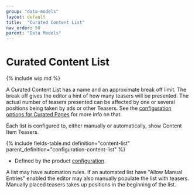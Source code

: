 ```yaml
---
group: "data-models"
layout: default
title:  "Curated Content List"
nav_order: 50
parent: "Data Models"
---
```


# Curated Content List

{% include wip.md %}

A Curated Content List has a name and an approximate break off limit. The break off gives the editor a hint of how many teasers will be presented. The actual number of teasers presented can be affected by one or several positions being taken by ads or other Teasers. See the [configuration options for Curated Pages](../configuration/index.md#curated-page-configuration) for more info on that.

Each list is configured to, either manually or automatically, show Content Item Teasers.

{% include fields-table.md definition="content-list" parent_definition="configuration-content-list" %}

* Defined by the product [configuration](../configuration/index.md#content-lists).

A list may have automation rules. If an automated list have "Allow Manual Entries" enabled the editor may also manually populate the list with teasers. Manually placed teasers takes up positions in the beginning of the list.
